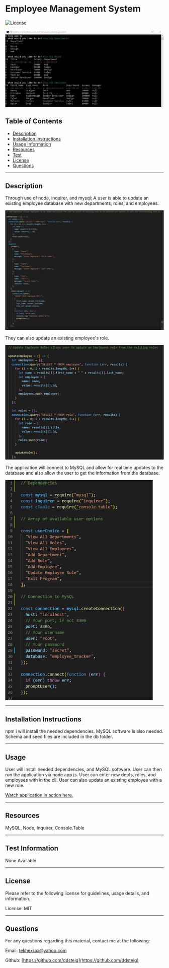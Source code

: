 
  
  # Employee Management System

  [![License](https://img.shields.io/badge/License-MIT-blue.svg)](https://opensource.org/licenses/MIT)

  ![management-system](https://github.com/ddsteig/management-system/blob/master/assets/viewall.jpg)

  ## Table of Contents
  - [Description](#description)
  - [Installation Instructions](#install)
  - [Usage Information](#usage)
  - [Resources](#Resources)
  - [Test](#test)
  - [License](#license)
  - [Questions](#questions)
  
  <hr>
  
  ## Description <a name="description"></a>
  
  Through use of node, inquirer, and mysql; A user is able to update an existing employee database with new departments, roles, and employees.
  
  ![addemployee](https://github.com/ddsteig/management-system/blob/master/assets/addemployee.jpg)

  They can also update an existing employee's role. 
  
  ![update-role](https://github.com/ddsteig/management-system/blob/master/assets/updaterole.jpg) 
  
  The application will connect to MySQL and allow for real time updates to the database and also allow the user to get the information from the database.

  ![connection](https://github.com/ddsteig/management-system/blob/master/assets/connection.jpg)
  
  <hr>
  
  ## Installation Instructions <a name="install"></a>
  
  npm i will install the needed dependencies. MySQL software is also needed. Schema and seed files are included in the db folder.
  
  <hr>
  
  ## Usage <a name="usage"></a>
  
  User will install needed dependencies, and MySQL software. User can then run the application via node app.js. User can enter new depts, roles, and employees with in the cli. User can also update an existing employee with a new role.

  [Watch application in action here.](https://drive.google.com/file/d/1MJ6JOqCWNRGPgUfWfe-CkVlFFSU7eaN7/view?usp=sharing)
  
  <hr>
  
  ## Resources <a name="resources"></a>
  
  MySQL, Node, Inquirer, Console.Table
  
  <hr>
  
  ## Test Information <a name="test"></a>
  
  None Available
  
  <hr>
  
  ## License <a name="license"></a>
  
  Please refer to the following license for guidelines, usage details, and information.
  
  License: MIT
  
  <hr>
  
  ## Questions <a name="questions"></a>
  
  For any questions regarding this material, contact me at the following:
  
  Email: tekhexrax@yahoo.com
  
  Github: [https://github.com/ddsteig](https://github.com/ddsteig)
  
  
